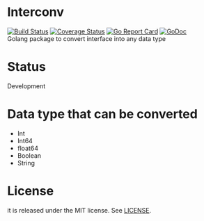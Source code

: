 # Interconv
[![Build Status](https://travis-ci.org/mufti1/interconv.svg?branch=master)](https://travis-ci.org/mufti1/interconv) [![Coverage Status](https://coveralls.io/repos/github/mufti1/interconv/badge.svg?branch=master)](https://coveralls.io/github/mufti1/interconv?branch=master) [![Go Report Card](https://goreportcard.com/badge/github.com/mufti1/interconv)](https://goreportcard.com/report/github.com/mufti1/interconv) [![GoDoc](https://godoc.org/github.com/mufti1/interconv/package?status.svg)](https://godoc.org/github.com/mufti1/interconv/package)<br />
Golang package to convert interface into any data type

# Status
Development

# Data type that can be converted
- Int
- Int64
- float64
- Boolean
- String

# License

it is released under the MIT license. See 
[LICENSE](https://github.com/mufti1/interconv/blob/master/LICENSE).
